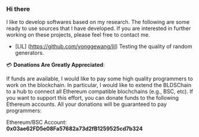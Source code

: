 ### Hi there

I like to develop softwares based on my research. The following are some ready to use sources that I have developed. If you are interested in further working on these projects, please feel free to contact me.

- [LIL] (https://github.com/yonggewang/lil) Testing the quality of random generators. 




💳 **Donations Are Greatly Appreciated**:

If funds are available, I would like to pay some high quality programmers to work on the blockchain. In particular, I would like to extend the BLDSChain to a hub to connect all Ethereum compatible blochchains (e.g., BSC, etc). 
If you want to support this effort, you can donate funds to the following Ethereum accounts. All your donations will be guaranteed to pay programmers:

Ethereum/BSC Account: **0x03ae62FD5e08Fa57682a73d2fB1259525cd7b324**  
